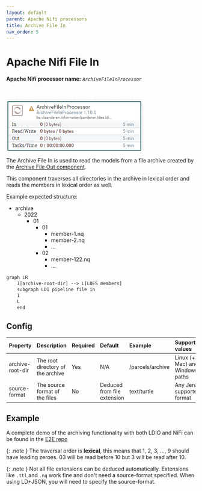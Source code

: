 ```yaml
---
layout: default
parent: Apache Nifi processors
title: Archive File In
nav_order: 5
---
```


# Apache Nifi File In

<b>Apache Nifi processor name:</b> <i>```ArchiveFileInProcessor```</i>

<br>

![Alt text](image-1.png)

The Archive File In is used to read the models from a file archive created by the [Archive File Out component](../ldi-outputs/file-archiving.md).

This component traverses all directories in the archive in lexical order and reads the members in lexical order as well.

Example expected structure:
- archive
  - 2022
    - 01
      - 01
        - member-1.nq
        - member-2.nq
        - ...
      - 02
        - member-122.nq
        - ...

```mermaid
graph LR
    I[archive-root-dir] --> L[LDES members]
    subgraph LDI pipeline file in
    I
    L
    end
```

## Config

| Property         | Description                       | Required | Default                     | Example          | Supported values                |
|:-----------------|:----------------------------------|:---------|:----------------------------|:-----------------|:--------------------------------|
| archive-root-dir | The root directory of the archive | Yes      | N/A                         | /parcels/archive | Linux (+ Mac) and Windows paths |
| source-format    | The source format of the files    | No       | Deduced from file extension | text/turtle      | Any Jena supported format       |

## Example
A complete demo of the archiving functionality with both LDIO and NiFi can be found in the [E2E repo](https://github.com/Informatievlaanderen/VSDS-LDES-E2E-testing/tree/main/tests/033.archiving)

{: .note }
The traversal order is **lexical**, this means that 1, 2, 3, ..., 9 should have leading zeroes. 
03 will be read before 10 but 3 will be read after 10.

{: .note }
Not all file extensions can be deduced automatically. Extensions like `.ttl` and `.nq` work fine and don't need a source-format specified.
When using LD+JSON, you will need to specify the source-format.